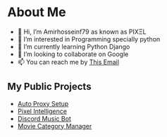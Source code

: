 # About Me
- 👋 Hi, I’m Amirhosseinf79 as known as ΡΙΧΞL
- 👀 I’m interested in Programming specially python
- 🌱 I’m currently learning Python Django
- 💞️ I’m looking to collaborate on Google
- 📫 You can reach me by [This Email](mailto:amirhosseinfr79@gmail.com)

## My Public Projects
- [Auto Proxy Setup](https://github.com/amirhosseinf79/Proxy-Setup)
- [Pixel Intelligence ](https://github.com/amirhosseinf79/PiXel-Intelligence)
- [Discord Music Bot](https://github.com/amirhosseinf79/ExtraBot-blog)
- [Movie Category Manager](https://github.com/amirhosseinf79/MovieCategoryManager)

<!---
amirhosseinf79/amirhosseinf79 is a ✨ special ✨ repository because its `README.md` (this file) appears on your GitHub profile.
You can click the Preview link to take a look at your changes.
--->
